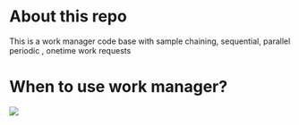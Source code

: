 # About this repo
This is a work manager code base with sample chaining, sequential, parallel  periodic , onetime work requests


# When to use work manager?
<img src="https://1.bp.blogspot.com/-0o3ndTbxAHQ/W8UdDaO6iaI/AAAAAAAAF0w/o-p-Ghm0xNsdgBX9ohELYO3UMB2ZO_FMQCLcBGAs/s1600/image1.png">
